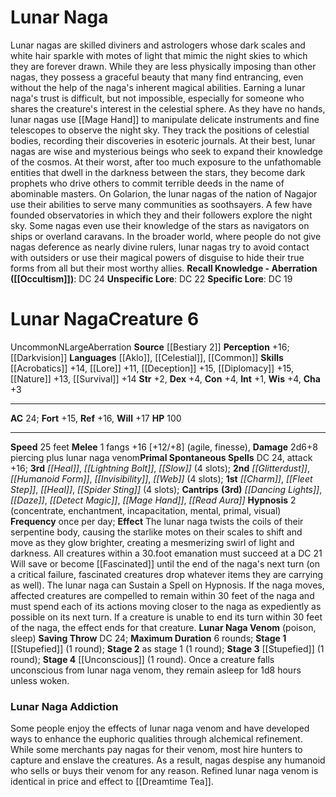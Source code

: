 ﻿---
ac: '24'
alignment: N
all_resistance: null
burrow_speed: null
charisma: '+3'
climb_speed: null
constitution: '+4'
creature_ability:
- Hypnosis
- Lunar Naga Venom
creature_family: '[[DATABASE/monsterfamily/Naga|Naga]]'
description: 'Lunar nagas are skilled diviners and astrologers whose dark scales and
  white hair sparkle with motes of light that mimic the night skies to which they
  are forever drawn. While they are less physically imposing than other nagas, they
  possess a graceful beauty that many find entrancing, even without the help of the
  naga''s inherent magical abilities. Earning a lunar naga''s trust is difficult,
  but not impossible, especially for someone who shares the creature''s interest in
  the celestial sphere.<br/><br/> As they have no hands, lunar nagas use [[DATABASE/spell/Mage
  Hand|mage hand]] to manipulate delicate instruments and fine telescopes to observe
  the night sky. They track the positions of celestial bodies, recording their discoveries
  in esoteric journals. At their best, lunar nagas are wise and mysterious beings
  who seek to expand their knowledge of the cosmos. At their worst, after too much
  exposure to the unfathomable entities that dwell in the darkness between the stars,
  they become dark prophets who drive others to commit terrible deeds in the name
  of abominable masters.<br/><br/> On Golarion, the lunar nagas of the nation of Nagajor
  use their abilities to serve many communities as soothsayers. A few have founded
  observatories in which they and their followers explore the night sky. Some nagas
  even use their knowledge of the stars as navigators on ships or overland caravans.
  In the broader world, where people do not give nagas deference as nearly divine
  rulers, lunar nagas try to avoid contact with outsiders or use their magical powers
  of disguise to hide their true forms from all but their most worthy allies.<br/><br/><b><u>Recall
  Knowledge - Aberration</u> ( [[DATABASE/skill/Occultism|Occultism]] )</b>: DC 24<br/><b><u>Unspecific
  Lore</u></b>: DC 22<br/><b><u>Specific Lore</u></b>: DC 19'
dexterity: '+4'
element: null
fly_speed: null
fortitude: '+15'
hardness: null
hp: '100'
id: '736'
immunity: null
intelligence: '+1'
land_speed: '25'
language:
- '[[DATABASE/language/Aklo|Aklo]]'
- '[[DATABASE/language/Celestial|Celestial]]'
- '[[DATABASE/language/Common|Common]]'
level: '6'
max_speed: '25'
name: Lunar Naga
perception: '+16'
rarity: Uncommon
reflex: '+16'
resistance: null
rus_type_level: null
school: null
sense:
- '[[DATABASE/monsterability/Darkvision|darkvision]]'
size: Large
skill:
- '[[DATABASE/skill/Acrobatics|Acrobatics]] +14'
- '[[DATABASE/skill/Lore|Astronomy Lore]] +11'
- '[[DATABASE/skill/Deception|Deception]] +15'
- '[[DATABASE/skill/Diplomacy|Diplomacy]] +15'
- '[[DATABASE/skill/Nature|Nature]] +13'
- '[[DATABASE/skill/Survival|Survival]] +14'
source: '[[DATABASE/source/Bestiary 2|Bestiary 2]]'
speed:
- 25 feet
spell:
- '[[DATABASE/spell/Charm|Charm]]'
- '[[DATABASE/spell/Dancing Lights|DancingLights]]'
- '[[DATABASE/spell/Daze|Daze]]'
- '[[DATABASE/spell/Detect Magic|Detect Magic]]'
- '[[DATABASE/spell/Fleet Step|Fleet Step]]'
- '[[DATABASE/spell/Glitterdust|Glitterdust]]'
- '[[DATABASE/spell/Heal|Heal]]'
- '[[DATABASE/spell/Humanoid Form|Humanoid Form]]'
- '[[DATABASE/spell/Invisibility|Invisibility]]'
- '[[DATABASE/spell/Lightning Bolt|Lightning Bolt]]'
- '[[DATABASE/spell/Mage Hand|Mage Hand]]'
- '[[DATABASE/spell/Read Aura|Read Aura]]'
- '[[DATABASE/spell/Slow|Slow]]'
- '[[DATABASE/spell/Spider Sting|Spider Sting]]'
- '[[DATABASE/spell/Web|Web]]'
strength: '+2'
strength_req: '2'
strongest_save:
- Will
swim_speed: null
trait:
- '[[DATABASE/trait/Aberration|Aberration]]'
- '[[DATABASE/trait/Uncommon|Uncommon]]'
type: Creature
vision: Darkvision
weakest_save:
- Fortitude
weakness: null
will: '+17'
wisdom: '+4'

---
# Lunar Naga

Lunar nagas are skilled diviners and astrologers whose dark scales and white hair sparkle with motes of light that mimic the night skies to which they are forever drawn. While they are less physically imposing than other nagas, they possess a graceful beauty that many find entrancing, even without the help of the naga's inherent magical abilities. Earning a lunar naga's trust is difficult, but not impossible, especially for someone who shares the creature's interest in the celestial sphere.
 As they have no hands, lunar nagas use [[Mage Hand]] to manipulate delicate instruments and fine telescopes to observe the night sky. They track the positions of celestial bodies, recording their discoveries in esoteric journals. At their best, lunar nagas are wise and mysterious beings who seek to expand their knowledge of the cosmos. At their worst, after too much exposure to the unfathomable entities that dwell in the darkness between the stars, they become dark prophets who drive others to commit terrible deeds in the name of abominable masters.
 On Golarion, the lunar nagas of the nation of Nagajor use their abilities to serve many communities as soothsayers. A few have founded observatories in which they and their followers explore the night sky. Some nagas even use their knowledge of the stars as navigators on ships or overland caravans. In the broader world, where people do not give nagas deference as nearly divine rulers, lunar nagas try to avoid contact with outsiders or use their magical powers of disguise to hide their true forms from all but their most worthy allies.
**Recall Knowledge - Aberration ([[Occultism]])**: DC 24
**Unspecific Lore**: DC 22
**Specific Lore**: DC 19

# Lunar Naga<span class="item-type">Creature 6</span>

<span class="trait-uncommon item-trait">Uncommon</span><span class="trait-alignment item-trait">N</span><span class="trait-size item-trait">Large</span><span class="item-trait">Aberration</span>
**Source** [[Bestiary 2]] 
**Perception** +16; [[Darkvision]]
**Languages** [[Aklo]], [[Celestial]], [[Common]]
**Skills** [[Acrobatics]] +14, [[Lore]] +11, [[Deception]] +15, [[Diplomacy]] +15, [[Nature]] +13, [[Survival]] +14
**Str** +2, **Dex** +4, **Con** +4, **Int** +1, **Wis** +4, **Cha** +3

---
**AC** 24; **Fort** +15, **Ref** +16, **Will** +17
**HP** 100

---
**Speed** 25 feet
<span class="in-box-ability">**Melee** <span class="action-icon">1</span> fangs +16 [+12/+8] (agile, finesse), **Damage** 2d6+8 piercing plus lunar naga venom</span>**Primal Spontaneous Spells** DC 24, attack +16; **3rd** _[[Heal]]_, _[[Lightning Bolt]]_, _[[Slow]]_ (4 slots); **2nd** _[[Glitterdust]]_, _[[Humanoid Form]]_, _[[Invisibility]]_, _[[Web]]_ (4 slots); **1st** _[[Charm]]_, _[[Fleet Step]]_, _[[Heal]]_, _[[Spider Sting]]_ (4 slots); **Cantrips** **(3rd)** _[[Dancing Lights]]_, _[[Daze]]_, _[[Detect Magic]]_, _[[Mage Hand]]_, _[[Read Aura]]_
<span class="in-box-ability">**Hypnosis** <span class="action-icon">2</span> (concentrate, enchantment, incapacitation, mental, primal, visual) **Frequency** once per day; **Effect** The lunar naga twists the coils of their serpentine body, causing the starlike motes on their scales to shift and move as they glow brighter, creating a mesmerizing swirl of light and darkness. All creatures within a 30.foot emanation must succeed at a DC 21 Will save or become [[Fascinated]] until the end of the naga's next turn (on a critical failure, fascinated creatures drop whatever items they are carrying as well). The lunar naga can Sustain a Spell on Hypnosis. If the naga moves, affected creatures are compelled to remain within 30 feet of the naga and must spend each of its actions moving closer to the naga as expediently as possible on its next turn. If a creature is unable to end its turn within 30 feet of the naga, the effect ends for that creature.
</span><span class="in-box-ability">**Lunar Naga Venom** (poison, sleep) **Saving Throw** DC 24; **Maximum Duration** 6 rounds; **Stage 1** [[Stupefied]] (1 round); **Stage 2** as stage 1 (1 round); **Stage 3** [[Stupefied]] (1 round); **Stage 4** [[Unconscious]] (1 round). Once a creature falls unconscious from lunar naga venom, they remain asleep for 1d8 hours unless woken.</span>

###  Lunar Naga Addiction

Some people enjoy the effects of lunar naga venom and have developed ways to enhance the euphoric qualities through alchemical refinement. While some merchants pay nagas for their venom, most hire hunters to capture and enslave the creatures. As a result, nagas despise any humanoid who sells or buys their venom for any reason. Refined lunar naga venom is identical in price and effect to [[Dreamtime Tea]].